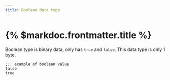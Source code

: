 ```yaml
---
title: Boolean data type
---
```


# {% $markdoc.frontmatter.title %}

Boolean type is binary data, only has `true` and `false`. This data type is only 1 byte.

```
;;; example of boolean value
false
true
```

